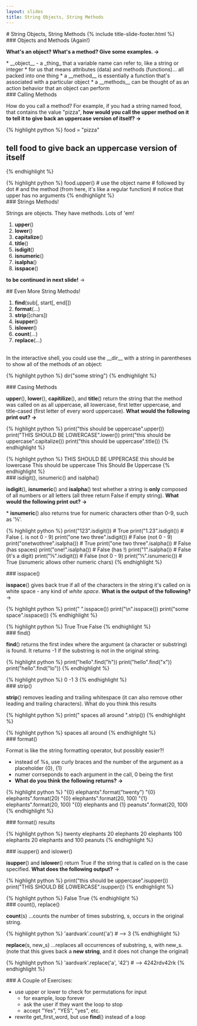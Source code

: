 ```yaml
---
layout: slides
title: String Objects, String Methods 
---
```

<section markdown="block" class="title-slide">
# String Objects, String Methods
{% include title-slide-footer.html %}
</section>

<section markdown="block">
### Objects and Methods (Again!)

__What's an object?  What's a method?  Give some examples. &rarr;__

<div class="incremental" markdown="block">
* __object__ - a _thing_ that a variable name can refer to, like a string or integer
* for us that means attributes (data) and methods (functions)... all packed into one thing
* a __method__ is essentially a function that's associated with a particular object
* a __methods__ can be thought of as an action behavior that an object can perform
</div>
</section>

<section markdown="block">
### Calling Methods

How do you call a method?  For example, if you had a string named food, that contains the value "pizza", __how would you call the upper method on it to tell it to give back an uppercase version of itself? &rarr;__

{% highlight python %}
food = "pizza"
# tell food to give back an uppercase version of itself
{% endhighlight %}

<div class="incremental" markdown="block">
{% highlight python %}
food.upper()
# use the object name
# followed by dot
# and the method (from here, it's like a regular function)
# notice that upper has no arguments
{% endhighlight %}
</div>
</section>

<section markdown="block">
### Strings Methods!

Strings are objects. They have methods. Lots of 'em!

1. __upper__() 
2. __lower__()
3. __capitalize__()
4. __title__()
5. __isdigit__()
6. __isnumeric__()
7. __isalpha__()
8. __isspace__()

__to be continued in next slide!__ &rarr;
</section>

<section markdown="block">
## Even More String Methods!

1. __find__(sub[, start[, end]])
2. __format__(...)
3. __strip__([chars])
4. __isupper__()
5. __islower__()
6. __count__(...)
7. __replace__(...)

<br>
In the interactive shell, you could use the __dir__ with a string in parentheses to show all of the methods of an object:


{% highlight python %}
dir("some string")
{% endhighlight %}
</section>

<section markdown="block">
### Casing Methods

__upper__(), __lower__(), __capitilize__(), and __title__() return the string that the method was called on as all uppercase, all lowercase, first letter uppercase, and title-cased (first letter of every word uppercase).  __What would the following print out? &rarr;__

{% highlight python %}
print("this should be uppercase".upper())
print("THIS SHOULD BE LOWERCASE".lower())
print("this should be uppercase".capitalize())
print("this should be uppercase".title())
{% endhighlight %}

<div class="incremental" markdown="block">
{% highlight python %}
THIS SHOULD BE UPPERCASE
this should be lowercase
This should be uppercase
This Should Be Uppercase
{% endhighlight %}
</div>
</section>

<section markdown="block">
### isdigit(), isnumeric() and isalpha()

__isdigit__(), __isnumeric__() and __isalpha__() test whether a string is __only__ composed of all numbers or all letters (all three return False if empty string).  __What would the following print out? &rarr;__

\* __isnumeric__() also returns true for numeric characters other than 0-9, such as '⅕'.

{% highlight python %}
print("123".isdigit())            # True
print("1.23".isdigit())           # False (. is not 0 - 9)
print("one two three".isdigit())  # False (not 0 - 9)
print("onetwothree".isalpha())    # True
print("one two three".isalpha())  # False (has spaces)
print("one!".isalpha())           # False (has !)
print("1".isalpha())              # False (it's a digit)
print("⅕".isdigit())              # False (not 0 - 9)
print("⅕".isnumeric())  # True (isnumeric allows other numeric chars)
{% endhighlight %}

</section>


<section markdown="block">
### isspace()

__isspace__() gives back true if all of the characters in the string it's called on is white space - any kind of _white space_. __What is the output of the following?__ &rarr;

{% highlight python %}
print("             ".isspace())
print("\n".isspace())
print("some    space".isspace())
{% endhighlight %}

<div class="incremental" markdown="block">
{% highlight python %}
True
True
False
{% endhighlight %}
</div>
</section>

<section markdown="block">
### find()

__find__() returns the first index where the argument (a character or substring) is found.  It returns -1 if the substring is not in the original string.

{% highlight python %}
print("hello".find("h"))
print("hello".find("x"))
print("hello".find("lo"))
{% endhighlight %}

<div class="incremental" markdown="block">
{% highlight python %}
0
-1
3
{% endhighlight %}
</div>
</section>

<section markdown="block">
### strip()

__strip__() removes leading and trailing whitespace (it can also remove other leading and trailing characters).  What do you think this results 

{% highlight python %}
print("  spaces all around   ".strip())
{% endhighlight %}

<div class="incremental" markdown="block">
{% highlight python %}
spaces all around
{% endhighlight %}
</div>
</section>

<section markdown="block">
### format()

Format is like the string formatting operator, but possibly easier?! 

* instead of %s, use curly braces and the number of the argument as a placeholder {0}, {1}
* numer corrseponds to each argument in the call, 0 being the first
* __What do you think the following returns? &rarr;__

{% highlight python %}
"{0} elephants".format("twenty")
"{0} elephants".format(20)
"{0} elephants".format(20, 100)
"{1} elephants".format(20, 100)
"{0} elephants and {1} peanuts".format(20, 100)
{% endhighlight %}
</section>

<section markdown="block">
### format() results

{% highlight python %}
twenty elephants
20 elephants
20 elephants
100 elephants
20 elephants and 100 peanuts
{% endhighlight %}
</section>

<section markdown="block">
### isupper() and islower()

__isupper__() and __islower__() return True if the string that is called on is the case specified.  __What does the following output?__ &rarr;

{% highlight python %}
print("this should be uppercase".isupper())
print("THIS SHOULD BE LOWERCASE".isupper())
{% endhighlight %}

<div class="incremental" markdown="block">
{% highlight python %}
False
True
{% endhighlight %}
</div>
</section>


<section markdown="block">
### count(), replace()

__count__(s) ...counts the number of times substring, s, occurs in the original string.

{% highlight python %}
'aardvark'.count('a') # --> 3
{% endhighlight %}

__replace__(s, new_s) ...replaces all occurrences of substring, s, with new_s. (note that this gives back a __new string__, and it does not change the original)

{% highlight python %}
'aardvark'.replace('a', '42') # --> 4242rdv42rk
{% endhighlight %}
</section>

<section markdown="block">
### A Couple of Exercises:

* use upper or lower to check for permutations for input
	* for example, loop forever
	* ask the user if they want the loop to stop
	* accept "Yes", "YES", "yes", etc.
* rewrite get_first_word, but use __find__() instead of a loop
</section>
